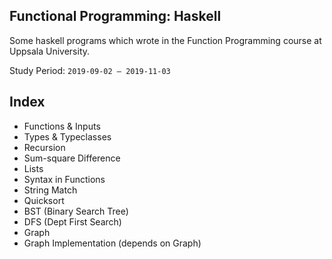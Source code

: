 ## Functional Programming: Haskell
Some haskell programs which wrote in the Function Programming course at Uppsala University.

Study Period: `2019-09-02 – 2019-11-03`

## Index

- Functions & Inputs
- Types & Typeclasses
- Recursion
- Sum-square Difference
- Lists
- Syntax in Functions
- String Match
- Quicksort
- BST (Binary Search Tree)
- DFS (Dept First Search)
- Graph
- Graph Implementation (depends on Graph)